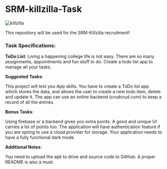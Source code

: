 # SRM-killzilla-Task

![killzilla](https://user-images.githubusercontent.com/68727041/191717722-4c9a209f-20eb-4123-963a-23b6087ee066.png)


This repository will be used for the SRM-Killzilla recruitment!

### Task Specifications:

**ToDo List**: Living a happening college life is not easy. There are so many assignments, appointments and fun stuff to do. Create a todo list app to manage all your tasks.

**Suggested Tasks**:

This project will test you App skills.
You have to create a ToDo list app which stores the data, and allows the user to create a new todo item, delete and update it.
The app can use an online backend (crudcrud.com) to keep a record of all the entries.

**Bonus Tasks**:

Using firebase or a backend gives you extra points. A good and unique UI carries a lot of points too.
The application will have authentication feature if you are opting to use a cloud provider for storage.
Your application needs to have a fully functional dark mode.

**Additional Notes**:

You need to upload the apk to drive and source code to GitHub. A proper README is also a must.

